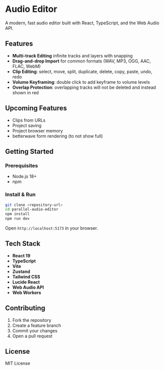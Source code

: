 # Audio Editor

A modern, fast audio editor built with React, TypeScript, and the Web Audio API.

## Features

- **Multi-track Editing** infinite tracks and layers with snapping
- **Drag-and-drop Import** for common formats (WAV, MP3, OGG, AAC, FLAC, WebM)
- **Clip Editing**: select, move, split, duplicate, delete, copy, paste, undo, redo
- **Volume Keyframing**: double click to add keyframe to volume levels
- **Overlap Protection**: overlapping tracks will not be deleted and instead shown in red

## Upcoming Features

- Clips from URLs
- Project saving
- Project browser memory
- betterwave form rendering (to not show full)

## Getting Started

### Prerequisites

- Node.js 18+
- npm

### Install & Run

```bash
git clone <repository-url>
cd parallel-audio-editor
npm install
npm run dev
```

Open `http://localhost:5173` in your browser.

## Tech Stack

- **React 19**
- **TypeScript**
- **Vite**
- **Zustand**
- **Tailwind CSS**
- **Lucide React**
- **Web Audio API**
- **Web Workers**

## Contributing

1. Fork the repository
2. Create a feature branch
3. Commit your changes
4. Open a pull request

## License

MIT License
